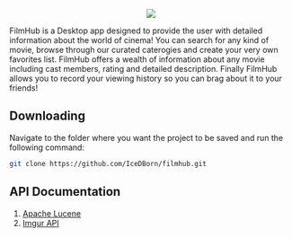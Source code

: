 <p align="center"><img src="https://raw.githubusercontent.com/IceDBorn/aops-imdb/main/Resources/logo.png"></p>

FilmHub is a Desktop app designed to provide the user with detailed information about the world of cinema! You can search for any kind of movie, browse through our curated caterogies and create your very own favorites list. FilmHub offers a wealth of information about any movie including cast members, rating and detailed description. Finally FilmHub allows you to record your viewing history so you can brag about it to your friends!

## Downloading

Navigate to the folder where you want the project to be saved and run the following command:

```bash
git clone https://github.com/IceDBorn/filmhub.git
```


## API Documentation
1. [Apache Lucene](https://github.com/apache/lucenenet)
2. [Imgur API](https://github.com/DamienDennehy/Imgur.API)



